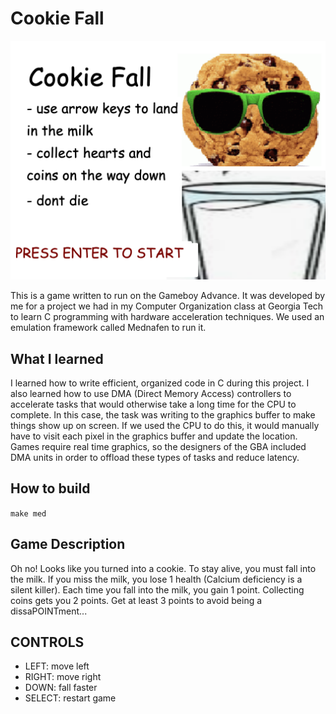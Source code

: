 # Cookie Fall 
![](./src/images/start.png)

This is a game written to run on the Gameboy Advance. It was developed by me for a project we had in my Computer Organization class at Georgia Tech to learn C programming with hardware acceleration techniques. We used an emulation framework called Mednafen to run it. 

## What I learned 
I learned how to write efficient, organized code in C during this project. I also learned how to use DMA (Direct Memory Access) controllers to accelerate tasks that would otherwise take a long time for the CPU to complete. In this case, the task was writing to the graphics buffer to make things show up on screen. If we used the CPU to do this, it would manually have to visit each pixel in the graphics buffer and update the location. Games require real time graphics, so the designers of the GBA included DMA units in order to offload these types of tasks and reduce latency. 

## How to build
`make med` 

## Game Description

Oh no! Looks like you turned into a cookie. To stay alive, you must fall into the milk. If you miss the milk, 
you lose 1 health (Calcium deficiency is a silent killer). Each time you fall into the milk, you gain 1 point. 
Collecting coins gets you 2 points. Get at least 3 points to avoid being a dissaPOINTment...

## CONTROLS
- LEFT: move left
- RIGHT: move right
- DOWN: fall faster  
- SELECT: restart game


